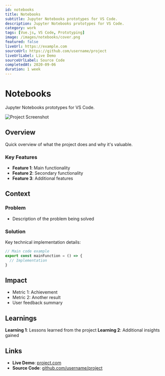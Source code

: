 ```yaml
---
id: notebooks
title: Notebooks
subtitle: Jupyter Notebooks prototypes for VS Code.
description: Jupyter Notebooks prototypes for VS Code.
category: work
tags: [Vue.js, VS Code, Prototyping]
image: /images/notebooks/cover.png
featured: false
liveUrl: https://example.com
sourceUrl: https://github.com/username/project
liveUrlLabel: Live Demo
sourceUrlLabel: Source Code
completedAt: 2020-09-06
duration: 1 week
---
```


# Notebooks

Jupyter Notebooks prototypes for VS Code.

![Project Screenshot](/images/simple-template.svg)

## Overview

Quick overview of what the project does and why it's valuable.

### Key Features

- **Feature 1**: Main functionality
- **Feature 2**: Secondary functionality
- **Feature 3**: Additional features

## Context

### Problem

- Description of the problem being solved

### Solution

Key technical implementation details:

```typescript
// Main code example
export const mainFunction = () => {
  // Implementation
}
```

## Impact

- Metric 1: Achievement
- Metric 2: Another result
- User feedback summary
  
## Learnings

**Learning 1**: Lessons learned from the project
**Learning 2**: Additional insights gained

## Links

- **Live Demo**: [project.com](https://example.com)
- **Source Code**: [github.com/username/project](https://github.com/username/project)
